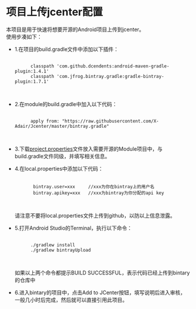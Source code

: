 # 项目上传jcenter配置

本项目是用于快速将想要开源的Android项目上传到jcenter。  
使用步凑如下：  
* 1.在项目的build.gradle文件中添加以下插件：
    <pre>
      <code>
        classpath 'com.github.dcendents:android-maven-gradle-plugin:1.4.1'
        classpath 'com.jfrog.bintray.gradle:gradle-bintray-plugin:1.7.1'
      </code>
    </pre>
* 2.在module的build.gradle中加入以下代码：    
    <pre>
      <code>
        apply from: "https://raw.githubusercontent.com/X-Adair/Jcenter/master/bintray.gradle"
      </code>
    </pre>  
* 3.下载<a href="https://github.com/X-Adair/Jcenter/blob/master/project.properties">project.properties</a>文件放入需要开源的Module项目中，与build.gradle文件同级，并填写相关信息。 
* 4.在local.properties中添加以下代码：

    <pre>
      <code>
         bintray.user=xxx     //xxx为你在bintray上的用户名
         bintray.apikey=xxx   //xxx为bintray为你分配的api key    
      </code>
    </pre>
    请注意不要将local.properties文件上传到github，以防以上信息泄露。
* 5.打开Android Studio的Terminal，执行以下命令：
    <pre>
      <code>
        ./gradlew install
        ./gradlew bintrayUpload
      </code>
    </pre>
    如果以上两个命令都提示BUILD SUCCESSFUL，表示代码已经上传到bintary的仓库中
* 6.进入bintary的项目中，点击Add to JCenter按钮，填写说明后进入审核，一般几小时后完成，然后就可以直接引用此项目。
    